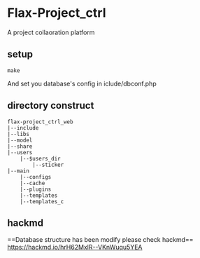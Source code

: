 # Flax-Project_ctrl

A project collaoration platform

## setup
```
make
```
And set you database's config in iclude/dbconf.php

## directory construct
```
flax-project_ctrl_web
|--include
|--libs
|--model
|--share
|--users
    |--$users_dir
        |--sticker
|--main
    |--configs
    |--cache
    |--plugins
    |--templates
    |--templates_c
```

## hackmd
==Database structure has been modify please check hackmd==
https://hackmd.io/hrH62MxlR--VKnWuqu5YEA
